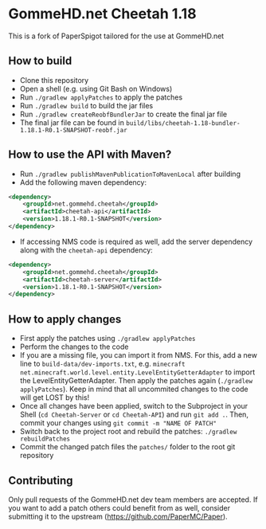# GommeHD.net Cheetah 1.18

This is a fork of PaperSpigot tailored for the use at GommeHD.net

## How to build
- Clone this repository
- Open a shell (e.g. using Git Bash on Windows)
- Run `./gradlew applyPatches` to apply the patches
- Run `./gradlew build` to build the jar files
- Run `./gradlew createReobfBundlerJar` to create the final jar file
- The final jar file can be found in `build/libs/cheetah-1.18-bundler-1.18.1-R0.1-SNAPSHOT-reobf.jar`

## How to use the API with Maven?
- Run `./gradlew publishMavenPublicationToMavenLocal` after building
- Add the following maven dependency:
```xml
<dependency>
    <groupId>net.gommehd.cheetah</groupId>
    <artifactId>cheetah-api</artifactId>
    <version>1.18.1-R0.1-SNAPSHOT</version>
</dependency>
```
- If accessing NMS code is required as well, add the server dependency along with the `cheetah-api` dependency:
```xml
<dependency>
    <groupId>net.gommehd.cheetah</groupId>
    <artifactId>cheetah-server</artifactId>
    <version>1.18.1-R0.1-SNAPSHOT</version>
</dependency>
  ```
## How to apply changes
- First apply the patches using `./gradlew applyPatches`
- Perform the changes to the code
- If you are a missing file, you can import it from NMS. For this, add a new line to `build-data/dev-imports.txt`, e.g. `minecraft net.minecraft.world.level.entity.LevelEntityGetterAdapter` to import the LevelEntityGetterAdapter. Then apply the patches again (`./gradlew applyPatches`). Keep in mind that all uncommited changes to the code will get LOST by this!
- Once all changes have been applied, switch to the Subproject in your Shell (`cd Cheetah-Server` or `cd Cheetah-API`) and run `git add .`. Then, commit your changes using `git commit -m "NAME OF PATCH"`
- Switch back to the project root and rebuild the patches: `./gradlew rebuildPatches`
- Commit the changed patch files the `patches/` folder to the root git repository

## Contributing
Only pull requests of the GommeHD.net dev team members are accepted. If you want to add a patch others could benefit from as well, consider submitting it to the upstream (https://github.com/PaperMC/Paper).
